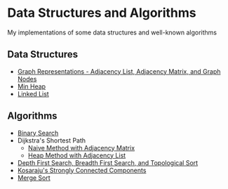 # Data Structures and Algorithms
My implementations of some data structures and well-known algorithms
## Data Structures
* [Graph Representations - Adjacency List, Adjacency Matrix, and Graph Nodes](https://github.com/TomBombadilV/data-structures-and-algorithms/blob/master/graph.py)
* [Min Heap](https://github.com/TomBombadilV/data-structures-and-algorithms/blob/master/heap.py)
* [Linked List](https://github.com/TomBombadilV/data-structures-and-algorithms/blob/master/linkedList.py)

## Algorithms
* [Binary Search](https://github.com/TomBombadilV/data-structures-and-algorithms/blob/master/binary-search.py)
* Dijkstra's Shortest Path
  * [Naive Method with Adjacency Matrix](https://github.com/TomBombadilV/data-structures-and-algorithms/blob/master/dijkstras-shortest-path-adjacency-matrix.py)
  * [Heap Method with Adjacency List](https://github.com/TomBombadilV/data-structures-and-algorithms/blob/master/dijkstras-shortest-path.py)
* [Depth First Search, Breadth First Search, and Topological Sort](https://github.com/TomBombadilV/data-structures-and-algorithms/blob/master/graph-searches-and-sorts.py)
* [Kosaraju's Strongly Connected Components](https://github.com/TomBombadilV/data-structures-and-algorithms/blob/master/kosarajus-strongly-connected-components.py)
* [Merge Sort](https://github.com/TomBombadilV/data-structures-and-algorithms/blob/master/merge-sort.py)
